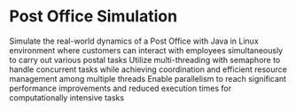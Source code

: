 # Post Office Simulation

Simulate the real-world dynamics of a Post Office with Java in Linux environment where customers can interact with employees simultaneously to carry out various postal tasks
Utilize multi-threading with semaphore to handle concurrent tasks while achieving coordination and efficient resource management among multiple threads
Enable parallelism to reach significant performance improvements and reduced execution times for computationally intensive tasks

